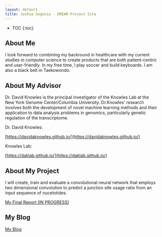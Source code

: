 ```yaml
---
layout: default
title: Joshua Segovia - DREAM Project Site
---
```


* TOC
{:toc}

## About Me

I look forward to combining my backround in healthcare with my current studies in computer science to create products that are both patient-centric and user-friendly. In my free time, I play soccer and build keyboards. I am also a black belt in Taekowondo. 


## About My Advisor

Dr. David Knowles is the principal investigator of the Knowles Lab at the New York Genome Center/Columbia University. Dr.Knowles' research involves both the development of novel machine learning methods and their application to data analysis problems in genomics, particularly genetic regulation of the transcriptome.

Dr. David Knowles: 

[https://davidaknowles.github.io/](https://davidaknowles.github.io/)

Knowles Lab: 

[https://daklab.github.io/](https://daklab.github.io/)

## About My Project

I will create, train and evaluate a convolutional neural network that employs two dimensional convolution to predict a junction site usage ratio from an input sequence of nucelotides. 

[My Final Report (IN PROGRESS)](files/finalreport.pdf)

## My Blog

[My Blog](blog.html)
